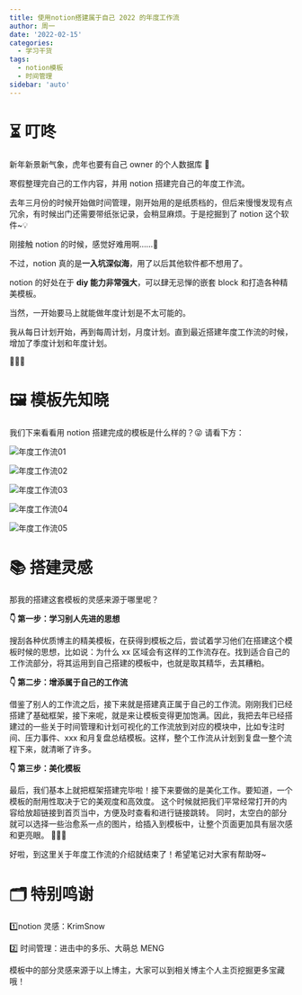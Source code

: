 ```yaml
---
title: 使用notion搭建属于自己 2022 的年度工作流
author: 周一
date: '2022-02-15'
categories:
  - 学习干货
tags:
  - notion模板
  - 时间管理
sidebar: 'auto'
---
```


# ⏳ 叮咚

新年新景新气象，虎年也要有自己 owner 的个人数据库 📝

寒假整理完自己的工作内容，并用 notion 搭建完自己的年度工作流。

去年三月份的时候开始做时间管理，刚开始用的是纸质档的，但后来慢慢发现有点冗余，有时候出门还需要带纸张记录，会稍显麻烦。于是挖掘到了 notion 这个软件~💡

刚接触 notion 的时候，感觉好难用啊……🥶

不过，notion 真的是**一入坑深似海**，用了以后其他软件都不想用了。

notion 的好处在于 **diy 能力非常强大**，可以肆无忌惮的嵌套 block 和打造各种精美模板。

当然，一开始要马上就能做年度计划是不太可能的。

我从每日计划开始，再到每周计划，月度计划。直到最近搭建年度工作流的时候，增加了季度计划和年度计划。

🌸🌸🌸

# 🖼️ 模板先知晓

我们下来看看用 notion 搭建完成的模板是什么样的？😜 请看下方：

![年度工作流01](https://syllablecheng-1309616765.cos.ap-shanghai.myqcloud.com/01-notion/01-%E4%BD%BF%E7%94%A8notion%E6%90%AD%E5%BB%BA%E5%B9%B4%E5%BA%A6%E5%B7%A5%E4%BD%9C%E6%B5%81/%E5%B9%B4%E5%BA%A6%E5%B7%A5%E4%BD%9C%E6%B5%8101.JPG)

![年度工作流02](https://syllablecheng-1309616765.cos.ap-shanghai.myqcloud.com/01-notion/01-%E4%BD%BF%E7%94%A8notion%E6%90%AD%E5%BB%BA%E5%B9%B4%E5%BA%A6%E5%B7%A5%E4%BD%9C%E6%B5%81/%E5%B9%B4%E5%BA%A6%E5%B7%A5%E4%BD%9C%E6%B5%8102.JPG)

![年度工作流03](https://syllablecheng-1309616765.cos.ap-shanghai.myqcloud.com/01-notion/01-%E4%BD%BF%E7%94%A8notion%E6%90%AD%E5%BB%BA%E5%B9%B4%E5%BA%A6%E5%B7%A5%E4%BD%9C%E6%B5%81/%E5%B9%B4%E5%BA%A6%E5%B7%A5%E4%BD%9C%E6%B5%8103.JPG)

![年度工作流04](https://syllablecheng-1309616765.cos.ap-shanghai.myqcloud.com/01-notion/01-%E4%BD%BF%E7%94%A8notion%E6%90%AD%E5%BB%BA%E5%B9%B4%E5%BA%A6%E5%B7%A5%E4%BD%9C%E6%B5%81/%E5%B9%B4%E5%BA%A6%E5%B7%A5%E4%BD%9C%E6%B5%8104.JPG)

![年度工作流05](https://syllablecheng-1309616765.cos.ap-shanghai.myqcloud.com/01-notion/01-%E4%BD%BF%E7%94%A8notion%E6%90%AD%E5%BB%BA%E5%B9%B4%E5%BA%A6%E5%B7%A5%E4%BD%9C%E6%B5%81/%E5%B9%B4%E5%BA%A6%E5%B7%A5%E4%BD%9C%E6%B5%8105-16448960101877.JPG)

# 📚 搭建灵感

那我的搭建这套模板的灵感来源于哪里呢？

**👇 第一步：学习别人先进的思想**

搜刮各种优质博主的精美模板，在获得到模板之后，尝试着学习他们在搭建这个模板时候的思想，比如说：为什么 xx 区域会有这样的工作流存在。找到适合自己的工作流部分，将其运用到自己搭建的模板中，也就是取其精华，去其糟粕。

**👇 第二步：增添属于自己的工作流**

借鉴了别人的工作流之后，接下来就是搭建真正属于自己的工作流。刚刚我们已经搭建了基础框架，接下来呢，就是来让模板变得更加饱满。因此，我把去年已经搭建过的一些关于时间管理和计划可视化的工作流放到对应的模块中，比如专注时间、压力事件、xxx 和月复盘总结模板。这样，整个工作流从计划到复盘一整个流程下来，就清晰了许多。

**👇 第三步：美化模板**

最后，我们基本上就把框架搭建完毕啦！接下来要做的是美化工作。要知道，一个模板的耐用性取决于它的美观度和高效度。 这个时候就把我们平常经常打开的内容给放超链接到首页当中，方便及时查看和进行链接跳转。
同时，太空白的部分就可以选择一些治愈系一点的图片，给插入到模板中，让整个页面更加具有层次感和更亮眼。
📑📑📑

好啦，到这里关于年度工作流的介绍就结束了！希望笔记对大家有帮助呀~

# 🗂️ 特别鸣谢

1️⃣notion 灵感：KrimSnow

2️⃣ 时间管理：进击中的多乐、大萌总 MENG

模板中的部分灵感来源于以上博主，大家可以到相关博主个人主页挖掘更多宝藏哦！
